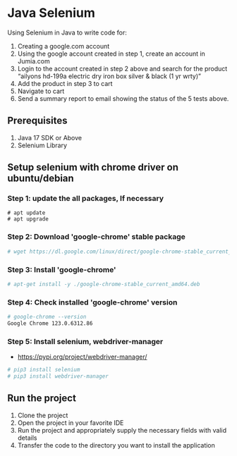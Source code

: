 # Java Selenium
Using Selenium in Java to write code for:

1. Creating a google.com account
2. Using the google account created in step 1, create an account in Jumia.com
3. Login to the account created in step 2 above and search for the product
   “ailyons hd-199a electric dry iron box silver &amp; black (1 yr wrty)”
4. Add the product in step 3 to cart
5. Navigate to cart
6. Send a summary report to email showing the status of the 5 tests above.

## Prerequisites
1. Java 17 SDK or Above
2. Selenium Library

## Setup selenium with chrome driver on ubuntu/debian
### Step 1: update the all packages, If necessary
```
# apt update
# apt upgrade
```

### Step 2: Download 'google-chrome' stable package
```bash
# wget https://dl.google.com/linux/direct/google-chrome-stable_current_amd64.deb
```

### Step 3: Install 'google-chrome'
```bash
# apt-get install -y ./google-chrome-stable_current_amd64.deb
```

### Step 4: Check installed 'google-chrome' version
```bash
# google-chrome --version
Google Chrome 123.0.6312.86
```

### Step 5: Install selenium, webdriver-manager
- https://pypi.org/project/webdriver-manager/

```bash
# pip3 install selenium
# pip3 install webdriver-manager
```

## Run the project
1. Clone the project
2. Open the project in your favorite IDE
3. Run the project and appropriately supply the necessary fields with valid details
4. Transfer the code to the directory you want to install the application
